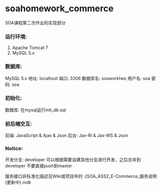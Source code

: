 # soahomework_commerce
SOA课程第二次作业的实现部分 

### 运行环境:  
1. Apache Tomcat 7  
2. MySQL 5.x
  

### 数据库:
MySQL 5.x
地址: localhost
端口: 3306
数据库名: soaworktwo
用户名: soa
密码: soa  

### 初始化: 
数据库: 在mysql运行init_db.sql  

### 前后端交互:  
前端: JavaScript & Ajax & Json
后台: Jax-RI & Jax-WS & Json

### Notice:  
开发分支: developer
可以根据需要自建其他分支进行开发，之后合并到developer
不要直接push到master

服务接口非标准化描述见Wiki或项目中的《SOA\_ASS2\_E-Commerce\_服务说明(更新中).md》


